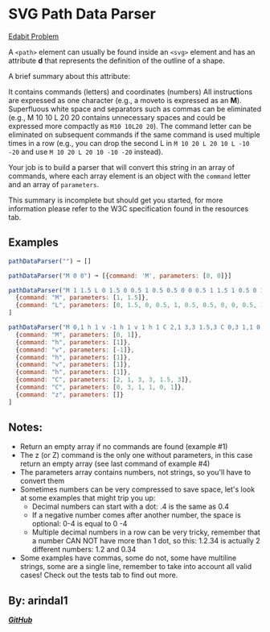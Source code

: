# SVG Path Data Parser
[Edabit Problem](https://edabit.com/challenge/ysMrKPGby3FXiYtQn)

A `<path>` element can usually be found inside an `<svg>` element and has an attribute **d** that represents the definition of the outline of a shape.

A brief summary about this attribute:

It contains commands (letters) and coordinates (numbers)
All instructions are expressed as one character (e.g., a moveto is expressed as an **M**).
Superfluous white space and separators such as commas can be eliminated (e.g., M 10 10 L 20 20 contains unnecessary spaces and could be expressed more compactly as `M10 10L20 20`).
The command letter can be eliminated on subsequent commands if the same command is used multiple times in a row (e.g., you can drop the second L in `M 10 20 L 20 10 L -10 -20` and use `M 10 20 L 20 10 -10 -20` instead).

Your job is to build a parser that will convert this string in an array of commands, where each array element is an object with the `command` letter and an array of `parameters`.

This summary is incomplete but should get you started, for more information please refer to the W3C specification found in the resources tab.

## Examples

```javascript
pathDataParser("") ➞ []

pathDataParser("M 0 0") ➞ [{command: 'M', parameters: [0, 0]}]

pathDataParser("M 1 1.5 L 0 1.5 0 0.5 1 0.5 0.5 0 0 0.5 1 1.5 1 0.5 0 1.5" ➞ [
  {command: "M", parameters: [1, 1.5]},
  {command: "L", parameters: [0, 1.5, 0, 0.5, 1, 0.5, 0.5, 0, 0, 0.5, 1, 1.5, 1, 0.5, 0, 1.5]}
]

pathDataParser("M 0,1 h 1 v -1 h 1 v 1 h 1 C 2,1 3,3 1.5,3 C 0,3 1,1 0,1 z" ➞ [
  {command: "M", parameters: [0, 1]},
  {command: "h", parameters: [1]},
  {command: "v", parameters: [-1]},
  {command: "h", parameters: [1]},
  {command: "v", parameters: [1]},
  {command: "h", parameters: [1]},
  {command: "C", parameters: [2, 1, 3, 3, 1.5, 3]},
  {command: "C", parameters: [0, 3, 1, 1, 0, 1]},
  {command: "z", parameters: []}
]
```

## Notes:

- Return an empty array if no commands are found (example #1)
- The z (or Z) command is the only one without parameters, in this case return an empty array (see last command of example #4)
- The parameters array contains numbers, not strings, so you'll have to convert them
- Sometimes numbers can be very compressed to save space, let's look at some examples that might trip you up:
  - Decimal numbers can start with a dot: .4 is the same as 0.4
  - If a negative number comes after another number, the space is optional: 0-4 is equal to 0 -4
  - Multiple decimal numbers in a row can be very tricky, remember that a number CAN NOT have more than 1 dot, so this: 1.2.34 is actually 2 different numbers: 1.2 and 0.34
- Some examples have commas, some do not, some have multiline strings, some are a single line, remember to take into account all valid cases! Check out the tests tab to find out more.

## By: arindal1
***[GitHub](https://github.com/arindal1)***
